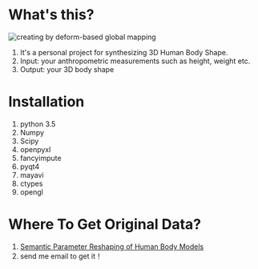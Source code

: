 # What's this?
![creating by deform-based global mapping](https://raw.githubusercontent.com/1900zyh/3D-Human-Body-Shape/master/ans/dg-h.png)
1. It's a personal project for synthesizing 3D Human Body Shape.
2. Input: your anthropometric measurements such as height, weight etc.
3. Output: your 3D body shape

# Installation
1. python 3.5
2. Numpy
3. Scipy
4. openpyxl
5. fancyimpute
6. pyqt4
7. mayavi
8. ctypes
9. opengl



# Where To Get Original Data?
1. [Semantic Parameter Reshaping of Human Body Models](https://graphics.soe.ucsc.edu/data/BodyModels/)
2. send me email to get it！